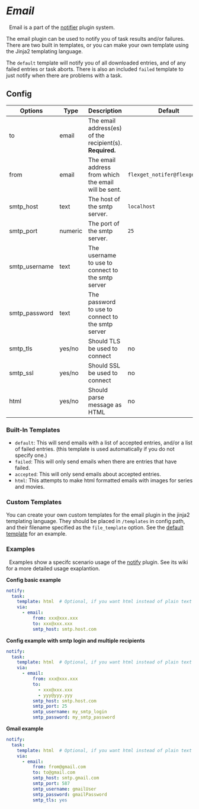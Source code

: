 # *Email*

<div class="alert alert-success" role="info">
  
  <span class="glyphicon glyphicon glyphicon-cog"></span>
  &nbsp; Email is a part of the [notifier](/Plugins/Notifiers) plugin system.
</div>

The email plugin can be used to notify you of task results and/or failures. There are two built in templates, or you can make your own template using the Jinja2 templating language.

The `default` template will notify you of all downloaded entries, and of any failed entries or task aborts. There is also an included `failed` template to just notify when there are problems with a task.

## Config

| Options |Type|  Description | Default |
| --- | ---| --- |---|
| to | email| The email address(es) of the recipient(s). **Required.**
| from| email| The email address from which the email will be sent. |`flexget_notifer@flexget.com` | 
| smtp_host | text|The host of the smtp server. |`localhost`| 
| smtp_port |numeric| The port of the smtp server. | `25`| 
| smtp_username |text| The username to use to connect to the smtp server| 
| smtp_password |text| The password to use to connect to the smtp server| 
| smtp_tls |yes/no| Should TLS be used to connect | no|
| smtp_ssl | yes/no|Should SSL be used to connect| no
|html| yes/no | Should parse message as HTML|no




### Built-In Templates

- `default`: This will send emails with a list of accepted entries, and/or a list of failed entries. (this template is used automatically if you do not specify one.)  
- `failed`: This will only send emails when there are entries that have failed.
- `accepted`: This will only send emails about accepted entries.
- `html`: This attempts to make html formatted emails with images for series and movies.

### Custom Templates
You can create your own custom templates for the email plugin in the jinja2 templating language. They should be placed in `/templates` in config path, and their filename specified as the `file_template` option. See the [default template](https://github.com/Flexget/Flexget/blob/master/flexget/templates/email/default.template) for an example.

### Examples
<div class="alert alert-warning" role="info">
  
  <span class="glyphicon glyphicon glyphicon-cog"></span>
  &nbsp; Examples show a specifc scenario usage of the [notify](/Plugins/notify) plugin. See its wiki for a more detailed usage exaplantion.
</div>

**Config basic example**

```yaml
notify:
  task:
    template: html  # Optional, if you want html instead of plain text
    via:
      - email:
          from: xxx@xxx.xxx
          to: xxx@xxx.xxx
          smtp_host: smtp.host.com
```

**Config example with smtp login and multiple recipients**

```yaml
notify:
  task:
    template: html  # Optional, if you want html instead of plain text
    via:
      - email:
          from: xxx@xxx.xxx
          to:
            - xxx@xxx.xxx
            - yyy@yyy.yyy
          smtp_host: smtp.host.com
          smtp_port: 25
          smtp_username: my_smtp_login
          smtp_password: my_smtp_password
```
**Gmail example**
```yaml
notify:
  task:
    template: html  # Optional, if you want html instead of plain text
    via:
      - email:
          from: from@gmail.com
          to: to@gmail.com
          smtp_host: smtp.gmail.com
          smtp_port: 587
          smtp_username: gmailUser
          smtp_password: gmailPassword
          smtp_tls: yes
```